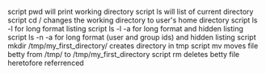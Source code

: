 script pwd will print working directory
script ls will list of current directory
script cd / changes the working directory to user's home directory
script ls -l for long format listing
script ls -l -a for long format and hidden listing
script ls -n -a for long format (user and group ids) and hidden listing
script mkdir /tmp/my_first_directory/ creates directory in tmp
script mv moves file betty from /tmp/ to /tmp/my_first_directory
script rm deletes betty file heretofore referrenced
